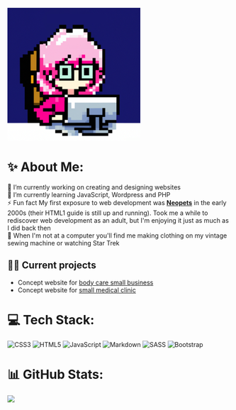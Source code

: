 ![pixel art image of a woman wearing glasses sitting infront of a computer](Profile_avatar.png)
# ✨ About Me:
🔭 I’m currently working on creating and designing websites<br>🌱 I’m currently learning JavaScript, Wordpress and PHP<br>⚡ Fun fact My first exposure to web development was **[Neopets](https://www.neopets.com/help/html1.phtml)** in the early 2000s (their HTML1 guide is still up and running). Took me a while to rediscover web development as an adult, but I'm enjoying it just as much as I did back then<br>🖖 When I'm not at a computer you'll find me making clothing on my vintage sewing machine or watching Star Trek

## 👩‍💻 Current projects
* Concept website for [body care small business ](https://github.com/OliviaGi/Website_Herbal-House)
* Concept website for [small medical clinic](https://github.com/OliviaGi/Medical_Clinic_page)

# 💻 Tech Stack:
![CSS3](https://img.shields.io/badge/css3-%231572B6.svg?style=for-the-badge&logo=css3&logoColor=white) ![HTML5](https://img.shields.io/badge/html5-%23E34F26.svg?style=for-the-badge&logo=html5&logoColor=white) ![JavaScript](https://img.shields.io/badge/javascript-%23323330.svg?style=for-the-badge&logo=javascript&logoColor=%23F7DF1E) ![Markdown](https://img.shields.io/badge/markdown-%23000000.svg?style=for-the-badge&logo=markdown&logoColor=white) ![SASS](https://img.shields.io/badge/SASS-hotpink.svg?style=for-the-badge&logo=SASS&logoColor=white) ![Bootstrap](https://img.shields.io/badge/bootstrap-%23563D7C.svg?style=for-the-badge&logo=bootstrap&logoColor=white)
# 📊 GitHub Stats:
![](https://github-readme-stats.vercel.app/api/top-langs/?username=OliviaGi&theme=dark&hide_border=false&include_all_commits=false&count_private=false&layout=compact)
